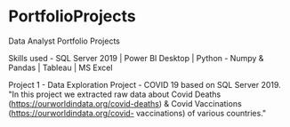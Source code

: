 # PortfolioProjects
Data Analyst Portfolio Projects

Skills used - SQL Server 2019 | Power BI Desktop | Python - Numpy & Pandas | Tableau | MS Excel

Project 1 - Data Exploration Project - COVID 19 based on SQL Server 2019.
            "In this project we extracted raw data about Covid Deaths (https://ourworldindata.org/covid-deaths) & Covid Vaccinations (https://ourworldindata.org/covid-                 vaccinations) of various countries."




